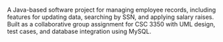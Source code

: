 A Java-based software project for managing employee records, including features for updating data, searching by SSN, and applying salary raises. Built as a collaborative group assignment for CSC 3350 with UML design, test cases, and database integration using MySQL.
